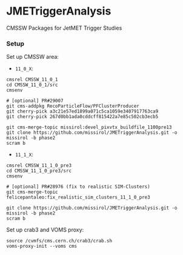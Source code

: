 JMETriggerAnalysis
==================

CMSSW Packages for JetMET Trigger Studies

### Setup

Set up CMSSW area:

 * `11_0_X`:
```shell
cmsrel CMSSW_11_0_1
cd CMSSW_11_0_1/src
cmsenv

# [optional] PR#29007
git cms-addpkg RecoParticleFlow/PFClusterProducer
git cherry-pick a3c21e57ed1899a071c5ca1059e3407917763ca9
git cherry-pick 267d0bb1ada0cddcff815422a7e85c502cb3ecb5

git cms-merge-topic missirol:devel_pixvtx_buildfile_1100pre13
git clone https://github.com/missirol/JMETriggerAnalysis.git -o missirol -b phase2
scram b
```

 * `11_1_X`:
```shell
cmsrel CMSSW_11_1_0_pre3
cd CMSSW_11_1_0_pre3/src
cmsenv

# [optional] PR#28976 (fix to realistic SIM-Clusters)
git cms-merge-topic felicepantaleo:fix_realistic_sim_clusters_11_1_0_pre3

git clone https://github.com/missirol/JMETriggerAnalysis.git -o missirol -b phase2
scram b
```

Set up crab3 and VOMS proxy:

```shell
source /cvmfs/cms.cern.ch/crab3/crab.sh
voms-proxy-init --voms cms
```
